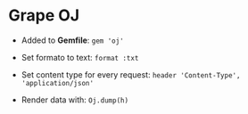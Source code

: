 # Grape OJ

- Added to **Gemfile**:
`gem 'oj'`

- Set formato to text:
`format :txt`

- Set content type for every request:
`header 'Content-Type', 'application/json'`

- Render data with:
`Oj.dump(h)`
